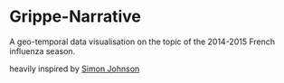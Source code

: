 Grippe-Narrative
===============

A geo-temporal data visualisation on the topic of the 2014-2015 French influenza season.

heavily inspired by [Simon Johnson](https://github.com/SimonbJohnson/Ebola-Narrative/)
